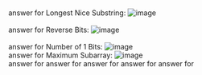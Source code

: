 <br>answer for Longest Nice Substring: ![image](https://github.com/user-attachments/assets/b681fdfe-a413-497f-9d21-5e5ff269dcf1) </br>
<br>answer for Reverse Bits: ![image](https://github.com/user-attachments/assets/2660d963-194b-431f-b719-76e108e28236) </br>
<br>answer for Number of 1 Bits: ![image](https://github.com/user-attachments/assets/18474b56-d0d7-49f1-bd4e-8ebd936d426a)</br>
answer for Maximum Subarray: ![image](https://github.com/user-attachments/assets/5d344873-cf31-410b-b814-559b2832c1a7)</br>
answer for 
answer for 
answer for 
answer for 
answer for 

